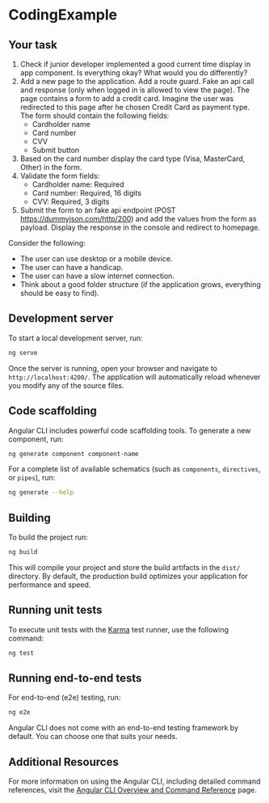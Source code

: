# CodingExample

## Your task

1. Check if junior developer implemented a good current time display in app component. Is everything okay? What would you do differently?
2. Add a new page to the application. Add a route guard. Fake an api call and response (only when logged in is allowed to view the page). The page contains a form to add a credit card. Imagine the user was redirected to this page after he chosen Credit Card as payment type. The form should contain the following fields:
   - Cardholder name
   - Card number
   - CVV
   - Submit button
3. Based on the card number display the card type (Visa, MasterCard, Other) in the form.
4. Validate the form fields:
   - Cardholder name: Required
   - Card number: Required, 16 digits
   - CVV: Required, 3 digits
5. Submit the form to an fake api endpoint (POST https://dummyjson.com/http/200) and add the values from the form as payload. Display the response in the console and redirect to homepage.

Consider the following:

- The user can use desktop or a mobile device.
- The user can have a handicap.
- The user can have a slow internet connection.
- Think about a good folder structure (if the application grows, everything should be easy to find).

## Development server

To start a local development server, run:

```bash
ng serve
```

Once the server is running, open your browser and navigate to `http://localhost:4200/`. The application will automatically reload whenever you modify any of the source files.

## Code scaffolding

Angular CLI includes powerful code scaffolding tools. To generate a new component, run:

```bash
ng generate component component-name
```

For a complete list of available schematics (such as `components`, `directives`, or `pipes`), run:

```bash
ng generate --help
```

## Building

To build the project run:

```bash
ng build
```

This will compile your project and store the build artifacts in the `dist/` directory. By default, the production build optimizes your application for performance and speed.

## Running unit tests

To execute unit tests with the [Karma](https://karma-runner.github.io) test runner, use the following command:

```bash
ng test
```

## Running end-to-end tests

For end-to-end (e2e) testing, run:

```bash
ng e2e
```

Angular CLI does not come with an end-to-end testing framework by default. You can choose one that suits your needs.

## Additional Resources

For more information on using the Angular CLI, including detailed command references, visit the [Angular CLI Overview and Command Reference](https://angular.dev/tools/cli) page.
